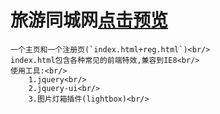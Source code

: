 # 旅游同城网[点击预览](https://lychub.github.io/tour/)<br/>
	一个主页和一个注册页(`index.html+reg.html`)<br/>
	index.html包含各种常见的前端特效,兼容到IE8<br/>
	使用工具:<br/>
		1.jquery<br/>
		2.jquery-ui<br/>
		3.图片灯箱插件(lightbox)<br/>
